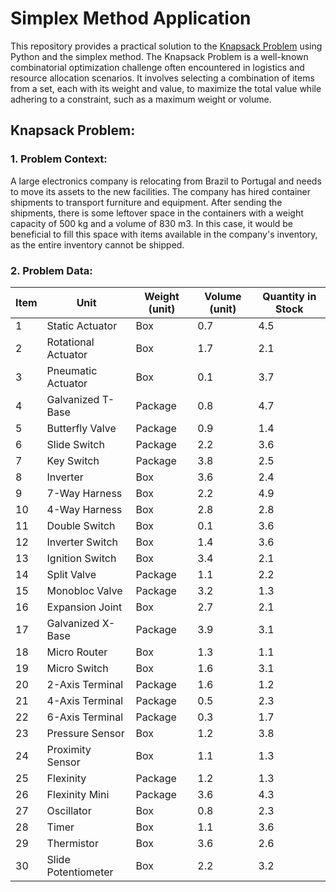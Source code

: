 # Simplex Method Application
This repository provides a practical solution to the [Knapsack Problem](#knapsack-problem) using Python and the simplex method. The Knapsack Problem is a well-known combinatorial optimization challenge often encountered in logistics and resource allocation scenarios. It involves selecting a combination of items from a set, each with its weight and value, to maximize the total value while adhering to a constraint, such as a maximum weight or volume.

## Knapsack Problem: 
### 1. Problem Context:
A large electronics company is relocating from Brazil to Portugal and needs to move its assets to the new facilities. The company has hired container shipments to transport furniture and equipment. After sending the shipments, there is some leftover space in the containers with a weight capacity of 500 kg and a volume of 830 m3. In this case, it would be beneficial to fill this space with items available in the company's inventory, as the entire inventory cannot be shipped.
### 2. Problem Data:
| Item | Unit | Weight (unit) | Volume (unit) | Quantity in Stock |
|------|------|---------------|---------------|-------------------|
| 1    | Static Actuator     | Box    | 0.7           | 4.5           | 10                |
| 2    | Rotational Actuator | Box    | 1.7           | 2.1           | 18                |
| 3    | Pneumatic Actuator  | Box    | 0.1           | 3.7           | 13                |
| 4    | Galvanized T-Base   | Package| 0.8           | 4.7           | 14                |
| 5    | Butterfly Valve     | Package| 0.9           | 1.4           | 16                |
| 6    | Slide Switch        | Package| 2.2           | 3.6           | 18                |
| 7    | Key Switch          | Package| 3.8           | 2.5           | 9                 |
| 8    | Inverter            | Box    | 3.6           | 2.4           | 12                |
| 9    | 7-Way Harness       | Box    | 2.2           | 4.9           | 15                |
| 10   | 4-Way Harness       | Box    | 2.8           | 2.8           | 11                |
| 11   | Double Switch       | Box    | 0.1           | 3.6           | 13                |
| 12   | Inverter Switch     | Box    | 1.4           | 3.6           | 10                |
| 13   | Ignition Switch     | Box    | 3.4           | 2.1           | 10                |
| 14   | Split Valve         | Package| 1.1           | 2.2           | 8                 |
| 15   | Monobloc Valve      | Package| 3.2           | 1.3           | 17                |
| 16   | Expansion Joint     | Box    | 2.7           | 2.1           | 18                |
| 17   | Galvanized X-Base   | Package| 3.9           | 3.1           | 9                 |
| 18   | Micro Router        | Box    | 1.3           | 1.1           | 13                |
| 19   | Micro Switch        | Box    | 1.6           | 3.1           | 9                 |
| 20   | 2-Axis Terminal     | Package| 1.6           | 1.2           | 8                 |
| 21   | 4-Axis Terminal     | Package| 0.5           | 2.3           | 10                |
| 22   | 6-Axis Terminal     | Package| 0.3           | 1.7           | 10                |
| 23   | Pressure Sensor     | Box    | 1.2           | 3.8           | 15                |
| 24   | Proximity Sensor    | Box    | 1.1           | 1.3           | 18                |
| 25   | Flexinity           | Package| 1.2           | 1.3           | 12                |
| 26   | Flexinity Mini      | Package| 3.6           | 4.3           | 9                 |
| 27   | Oscillator          | Box    | 0.8           | 2.3           | 10                |
| 28   | Timer               | Box    | 1.1           | 3.6           | 17                |
| 29   | Thermistor          | Box    | 3.6           | 2.6           | 18                |
| 30   | Slide Potentiometer | Box    | 2.2           | 3.2           | 11                |
